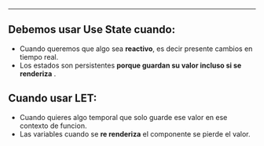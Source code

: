 
---
## Debemos usar Use State cuando:
- Cuando queremos que algo sea **reactivo**, es decir presente cambios en tiempo real.
- Los estados son persistentes **porque guardan su valor incluso si se renderiza** .
## Cuando usar LET:
- Cuando quieres algo temporal que solo guarde ese valor en ese contexto de funcion.
- Las variables cuando se **re renderiza** el componente se pierde el valor.

